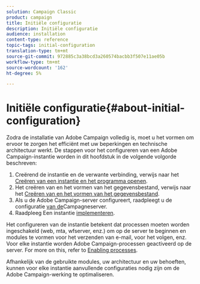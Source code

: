 ```yaml
---
solution: Campaign Classic
product: campaign
title: Initiële configuratie
description: Initiële configuratie
audience: installation
content-type: reference
topic-tags: initial-configuration
translation-type: tm+mt
source-git-commit: 972885c3a38bcd3a260574bacbb3f507e11ae05b
workflow-type: tm+mt
source-wordcount: '162'
ht-degree: 5%

---
```



# Initiële configuratie{#about-initial-configuration}

Zodra de installatie van Adobe Campaign volledig is, moet u het vormen om ervoor te zorgen het efficiënt met uw beperkingen en technische architectuur werkt. De stappen voor het configureren van een Adobe Campaign-instantie worden in dit hoofdstuk in de volgende volgorde beschreven:

1. Creërend de instantie en de verwante verbinding, verwijs naar het [Creëren van een instantie en het programma openen](../../installation/using/creating-an-instance-and-logging-on.md).
1. Het creëren van en het vormen van het gegevensbestand, verwijs naar het [Creëren van en het vormen van het gegevensbestand](../../installation/using/creating-and-configuring-the-database.md).
1. Als u de Adobe Campaign-server configureert, raadpleegt u de configuratie [van de](../../installation/using/campaign-server-configuration.md)Campagneserver.
1. Raadpleeg Een instantie [implementeren](../../installation/using/deploying-an-instance.md).

Het configureren van de instantie betekent dat processen moeten worden ingeschakeld (web, mta, wfserver, enz.) om op de server te beginnen en modules te vormen voor het verzenden van e-mail, voor het volgen, enz. Voor elke instantie worden Adobe Campaign-processen geactiveerd op de server. For more on this, refer to [Enabling processes](../../installation/using/campaign-server-configuration.md#enabling-processes).

Afhankelijk van de gebruikte modules, uw architectuur en uw behoeften, kunnen voor elke instantie aanvullende configuraties nodig zijn om de Adobe Campaign-werking te optimaliseren.
